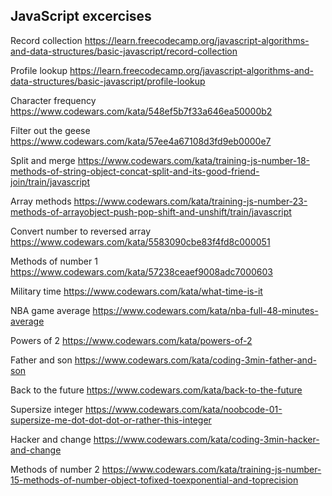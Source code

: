 ## JavaScript excercises

Record collection
https://learn.freecodecamp.org/javascript-algorithms-and-data-structures/basic-javascript/record-collection

Profile lookup
https://learn.freecodecamp.org/javascript-algorithms-and-data-structures/basic-javascript/profile-lookup

Character frequency
https://www.codewars.com/kata/548ef5b7f33a646ea50000b2

Filter out the geese
https://www.codewars.com/kata/57ee4a67108d3fd9eb0000e7

Split and merge
https://www.codewars.com/kata/training-js-number-18-methods-of-string-object-concat-split-and-its-good-friend-join/train/javascript

Array methods
https://www.codewars.com/kata/training-js-number-23-methods-of-arrayobject-push-pop-shift-and-unshift/train/javascript

Convert number to reversed array
https://www.codewars.com/kata/5583090cbe83f4fd8c000051

Methods of number 1
https://www.codewars.com/kata/57238ceaef9008adc7000603

Military time
https://www.codewars.com/kata/what-time-is-it

NBA game average
https://www.codewars.com/kata/nba-full-48-minutes-average

Powers of 2
https://www.codewars.com/kata/powers-of-2

Father and son 
https://www.codewars.com/kata/coding-3min-father-and-son

Back to the future
https://www.codewars.com/kata/back-to-the-future

Supersize integer
https://www.codewars.com/kata/noobcode-01-supersize-me-dot-dot-dot-or-rather-this-integer

Hacker and change
https://www.codewars.com/kata/coding-3min-hacker-and-change

Methods of number 2
https://www.codewars.com/kata/training-js-number-15-methods-of-number-object-tofixed-toexponential-and-toprecision

